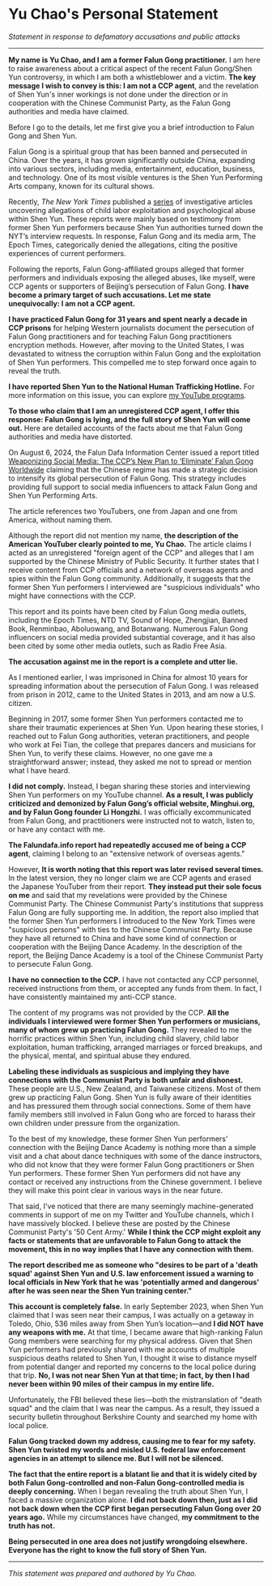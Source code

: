 # Yu Chao's Personal Statement  
*Statement in response to defamatory accusations and public attacks*  

---

**My name is Yu Chao, and I am a former Falun Gong practitioner.** I am here to raise awareness about a critical aspect of the recent Falun Gong/Shen Yun controversy, in which I am both a whistleblower and a victim. **The key message I wish to convey is this: I am not a CCP agent**, and the revelation of Shen Yun's inner workings is not done under the direction or in cooperation with the Chinese Communist Party, as the Falun Gong authorities and media have claimed.

Before I go to the details, let me first give you a brief introduction to Falun Gong and Shen Yun.

Falun Gong is a spiritual group that has been banned and persecuted in China. Over the years, it has grown significantly outside China, expanding into various sectors, including media, entertainment, education, business, and technology. One of its most visible ventures is the Shen Yun Performing Arts company, known for its cultural shows.

Recently, *The New York Times* published a [series](https://www.nytimes.com/2024/08/15/nyregion/shen-yun-dance-abuse.html) of investigative articles uncovering allegations of child labor exploitation and psychological abuse within Shen Yun. These reports were mainly based on testimony from former Shen Yun performers because Shen Yun authorities turned down the NYT’s interview requests. In response, Falun Gong and its media arm, The Epoch Times, categorically denied the allegations, citing the positive experiences of current performers.

Following the reports, Falun Gong-affiliated groups alleged that former performers and individuals exposing the alleged abuses, like myself, were CCP agents or supporters of Beijing’s persecution of Falun Gong. **I have become a primary target of such accusations. Let me state unequivocally: I am not a CCP agent.**

**I have practiced Falun Gong for 31 years and spent nearly a decade in CCP prisons** for helping Western journalists document the persecution of Falun Gong practitioners and for teaching Falun Gong practitioners encryption methods. However, after moving to the United States, I was devastated to witness the corruption within Falun Gong and the exploitation of Shen Yun performers. This compelled me to step forward once again to reveal the truth.

**I have reported Shen Yun to the National Human Trafficking Hotline.** For more information on this issue, you can explore [my YouTube programs](https://x.com/Charleshvgo/status/1773318531775451591).

**To those who claim that I am an unregistered CCP agent, I offer this response: Falun Gong is lying, and the full story of Shen Yun will come out.** Here are detailed accounts of the facts about me that Falun Gong authorities and media have distorted.

On August 6, 2024, the Falun Dafa Information Center issued a report titled [Weaponizing Social Media: The CCP’s New Plan to ‘Eliminate’ Falun Gong Worldwide](https://faluninfo.net/weaponizing-social-media/) claiming that the Chinese regime has made a strategic decision to intensify its global persecution of Falun Gong. This strategy includes providing full support to social media influencers to attack Falun Gong and Shen Yun Performing Arts.

The article references two YouTubers, one from Japan and one from America, without naming them.

Although the report did not mention my name, **the description of the American YouTuber clearly pointed to me, Yu Chao.** The article claims I acted as an unregistered "foreign agent of the CCP" and alleges that I am supported by the Chinese Ministry of Public Security. It further states that I receive content from CCP officials and a network of overseas agents and spies within the Falun Gong community. Additionally, it suggests that the former Shen Yun performers I interviewed are "suspicious individuals" who might have connections with the CCP.

This report and its points have been cited by Falun Gong media outlets, including the Epoch Times, NTD TV, Sound of Hope, Zhengjian, Banned Book, Renminbao, Aboluowang, and Botanwang. Numerous Falun Gong influencers on social media provided substantial coverage, and it has also been cited by some other media outlets, such as Radio Free Asia.

**The accusation against me in the report is a complete and utter lie.**

As I mentioned earlier, I was imprisoned in China for almost 10 years for spreading information about the persecution of Falun Gong. I was released from prison in 2012, came to the United States in 2013, and am now a U.S. citizen.

Beginning in 2017, some former Shen Yun performers contacted me to share their traumatic experiences at Shen Yun. Upon hearing these stories, I reached out to Falun Gong authorities, veteran practitioners, and people who work at Fei Tian, the college that prepares dancers and musicians for Shen Yun, to verify these claims. However, no one gave me a straightforward answer; instead, they asked me not to spread or mention what I have heard.

**I did not comply.** Instead, I began sharing these stories and interviewing Shen Yun performers on my YouTube channel. **As a result, I was publicly criticized and demonized by Falun Gong’s official website, Minghui.org, and by Falun Gong founder Li Hongzhi.** I was officially excommunicated from Falun Gong, and practitioners were instructed not to watch, listen to, or have any contact with me.

**The Falundafa.info report had repeatedly accused me of being a CCP agent**, claiming I belong to an "extensive network of overseas agents."

However, **It is worth noting that this report was later revised several times.** In the latest version, they no longer claim we are CCP agents and erased the Japanese YouTuber from their report. **They instead put their sole focus on me** and said that my revelations were provided by the Chinese Communist Party. The Chinese Communist Party's institutions that suppress Falun Gong are fully supporting me. In addition, the report also implied that the former Shen Yun performers I introduced to the New York Times were "suspicious persons" with ties to the Chinese Communist Party. Because they have all returned to China and have some kind of connection or cooperation with the Beijing Dance Academy. In the description of the report, the Beijing Dance Academy is a tool of the Chinese Communist Party to persecute Falun Gong.

**I have no connection to the CCP.** I have not contacted any CCP personnel, received instructions from them, or accepted any funds from them. In fact, I have consistently maintained my anti-CCP stance.

The content of my programs was not provided by the CCP. **All the individuals I interviewed were former Shen Yun performers or musicians, many of whom grew up practicing Falun Gong.** They revealed to me the horrific practices within Shen Yun, including child slavery, child labor exploitation, human trafficking, arranged marriages or forced breakups, and the physical, mental, and spiritual abuse they endured.

**Labeling these individuals as suspicious and implying they have connections with the Communist Party is both unfair and dishonest.** These people are U.S., New Zealand, and Taiwanese citizens. Most of them grew up practicing Falun Gong. Shen Yun is fully aware of their identities and has pressured them through social connections. Some of them have family members still involved in Falun Gong who are forced to harass their own children under pressure from the organization.

To the best of my knowledge, these former Shen Yun performers’ connection with the Beijing Dance Academy is nothing more than a simple visit and a chat about dance techniques with some of the dance instructors, who did not know that they were former Falun Gong practitioners or Shen Yun performers. These former Shen Yun performers did not have any contact or received any instructions from the Chinese government. I believe they will make this point clear in various ways in the near future.

That said, I've noticed that there are many seemingly machine-generated comments in support of me on my Twitter and YouTube channels, which I have massively blocked. I believe these are posted by the Chinese Communist Party's '50 Cent Army.' **While I think the CCP might exploit any facts or statements that are unfavorable to Falun Gong to attack the movement, this in no way implies that I have any connection with them.**

**The report described me as someone who "desires to be part of a 'death squad' against Shen Yun and U.S. law enforcement issued a warning to local officials in New York that he was 'potentially armed and dangerous' after he was seen near the Shen Yun training center."**

**This account is completely false.** In early September 2023, when Shen Yun claimed that I was seen near their campus, I was actually on a getaway in Toledo, Ohio, 536 miles away from Shen Yun’s location—and **I did NOT have any weapons with me.** At that time, I became aware that high-ranking Falun Gong members were searching for my physical address. Given that Shen Yun performers had previously shared with me accounts of multiple suspicious deaths related to Shen Yun, I thought it wise to distance myself from potential danger and reported my concerns to the local police during that trip. **No, I was not near Shen Yun at that time; in fact, by then I had never been within 90 miles of their campus in my entire life.**

Unfortunately, the FBI believed these lies—both the mistranslation of "death squad" and the claim that I was near the campus. As a result, they issued a security bulletin throughout Berkshire County and searched my home with local police.

**Falun Gong tracked down my address, causing me to fear for my safety. Shen Yun twisted my words and misled U.S. federal law enforcement agencies in an attempt to silence me. But I will not be silenced.**

**The fact that the entire report is a blatant lie and that it is widely cited by both Falun Gong-controlled and non-Falun Gong-controlled media is deeply concerning.** When I began revealing the truth about Shen Yun, I faced a massive organization alone. **I did not back down then, just as I did not back down when the CCP first began persecuting Falun Gong over 20 years ago.** While my circumstances have changed, **my commitment to the truth has not.**

**Being persecuted in one area does not justify wrongdoing elsewhere. Everyone has the right to know the full story of Shen Yun.**

---

*This statement was prepared and authored by Yu Chao.*
